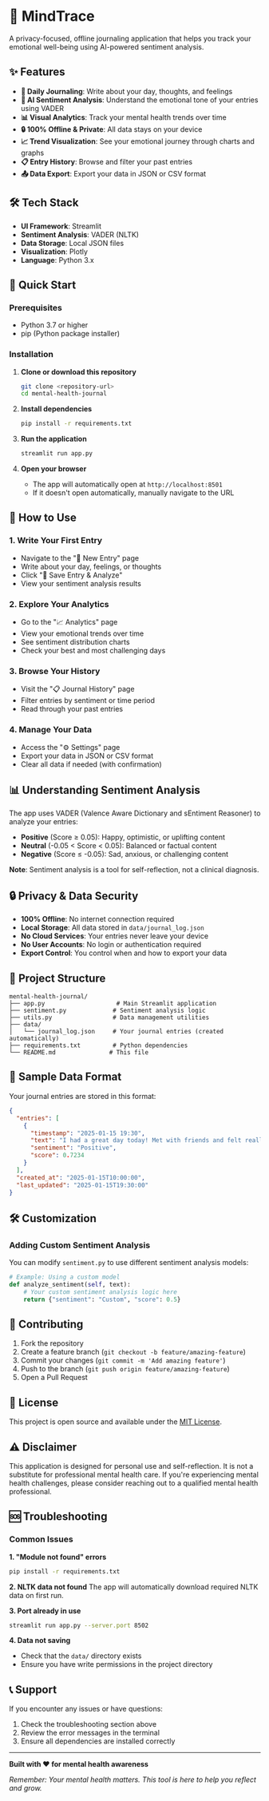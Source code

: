 # 🧠 MindTrace

A privacy-focused, offline journaling application that helps you track your emotional well-being using AI-powered sentiment analysis.

## ✨ Features

- **📝 Daily Journaling**: Write about your day, thoughts, and feelings
- **🧠 AI Sentiment Analysis**: Understand the emotional tone of your entries using VADER
- **📊 Visual Analytics**: Track your mental health trends over time
- **🔒 100% Offline & Private**: All data stays on your device
- **📈 Trend Visualization**: See your emotional journey through charts and graphs
- **📋 Entry History**: Browse and filter your past entries
- **📤 Data Export**: Export your data in JSON or CSV format

## 🛠️ Tech Stack

- **UI Framework**: Streamlit
- **Sentiment Analysis**: VADER (NLTK)
- **Data Storage**: Local JSON files
- **Visualization**: Plotly
- **Language**: Python 3.x

## 🚀 Quick Start

### Prerequisites

- Python 3.7 or higher
- pip (Python package installer)

### Installation

1. **Clone or download this repository**
   ```bash
   git clone <repository-url>
   cd mental-health-journal
   ```

2. **Install dependencies**
   ```bash
   pip install -r requirements.txt
   ```

3. **Run the application**
   ```bash
   streamlit run app.py
   ```

4. **Open your browser**
   - The app will automatically open at `http://localhost:8501`
   - If it doesn't open automatically, manually navigate to the URL

## 📱 How to Use

### 1. Write Your First Entry
- Navigate to the "📝 New Entry" page
- Write about your day, feelings, or thoughts
- Click "💾 Save Entry & Analyze"
- View your sentiment analysis results

### 2. Explore Your Analytics
- Go to the "📈 Analytics" page
- View your emotional trends over time
- See sentiment distribution charts
- Check your best and most challenging days

### 3. Browse Your History
- Visit the "📋 Journal History" page
- Filter entries by sentiment or time period
- Read through your past entries

### 4. Manage Your Data
- Access the "⚙️ Settings" page
- Export your data in JSON or CSV format
- Clear all data if needed (with confirmation)

## 📊 Understanding Sentiment Analysis

The app uses VADER (Valence Aware Dictionary and sEntiment Reasoner) to analyze your entries:

- **Positive** (Score ≥ 0.05): Happy, optimistic, or uplifting content
- **Neutral** (-0.05 < Score < 0.05): Balanced or factual content
- **Negative** (Score ≤ -0.05): Sad, anxious, or challenging content

**Note**: Sentiment analysis is a tool for self-reflection, not a clinical diagnosis.

## 🔒 Privacy & Data Security

- **100% Offline**: No internet connection required
- **Local Storage**: All data stored in `data/journal_log.json`
- **No Cloud Services**: Your entries never leave your device
- **No User Accounts**: No login or authentication required
- **Export Control**: You control when and how to export your data

## 📁 Project Structure

```
mental-health-journal/
├── app.py                    # Main Streamlit application
├── sentiment.py             # Sentiment analysis logic
├── utils.py                 # Data management utilities
├── data/
│   └── journal_log.json     # Your journal entries (created automatically)
├── requirements.txt         # Python dependencies
└── README.md               # This file
```

## 🎯 Sample Data Format

Your journal entries are stored in this format:

```json
{
  "entries": [
    {
      "timestamp": "2025-01-15 19:30",
      "text": "I had a great day today! Met with friends and felt really happy.",
      "sentiment": "Positive",
      "score": 0.7234
    }
  ],
  "created_at": "2025-01-15T10:00:00",
  "last_updated": "2025-01-15T19:30:00"
}
```

## 🛠️ Customization

### Adding Custom Sentiment Analysis
You can modify `sentiment.py` to use different sentiment analysis models:

```python
# Example: Using a custom model
def analyze_sentiment(self, text):
    # Your custom sentiment analysis logic here
    return {"sentiment": "Custom", "score": 0.5}
```


## 🤝 Contributing

1. Fork the repository
2. Create a feature branch (`git checkout -b feature/amazing-feature`)
3. Commit your changes (`git commit -m 'Add amazing feature'`)
4. Push to the branch (`git push origin feature/amazing-feature`)
5. Open a Pull Request

## 📝 License

This project is open source and available under the [MIT License](LICENSE).

## ⚠️ Disclaimer

This application is designed for personal use and self-reflection. It is not a substitute for professional mental health care. If you're experiencing mental health challenges, please consider reaching out to a qualified mental health professional.

## 🆘 Troubleshooting

### Common Issues

**1. "Module not found" errors**
```bash
pip install -r requirements.txt
```

**2. NLTK data not found**
The app will automatically download required NLTK data on first run.

**3. Port already in use**
```bash
streamlit run app.py --server.port 8502
```

**4. Data not saving**
- Check that the `data/` directory exists
- Ensure you have write permissions in the project directory

## 📞 Support

If you encounter any issues or have questions:
1. Check the troubleshooting section above
2. Review the error messages in the terminal
3. Ensure all dependencies are installed correctly

---

**Built with ❤️ for mental health awareness**

*Remember: Your mental health matters. This tool is here to help you reflect and grow.*
